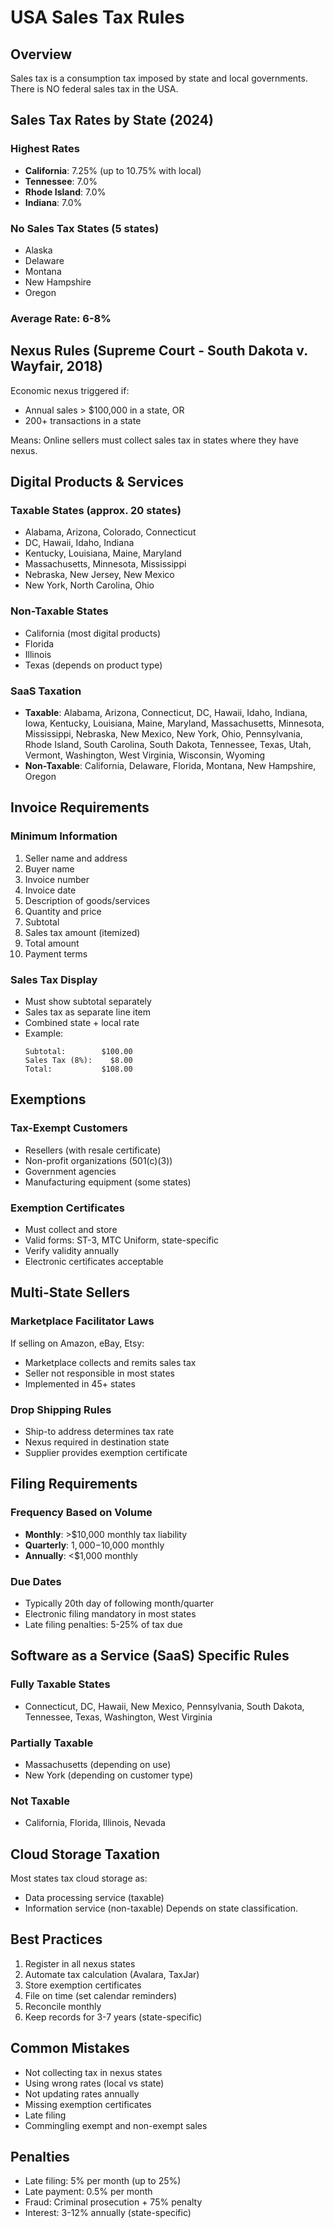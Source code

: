 # USA Sales Tax Rules

## Overview
Sales tax is a consumption tax imposed by state and local governments. There is NO federal sales tax in the USA.

## Sales Tax Rates by State (2024)
### Highest Rates
- **California**: 7.25% (up to 10.75% with local)
- **Tennessee**: 7.0%
- **Rhode Island**: 7.0%
- **Indiana**: 7.0%

### No Sales Tax States (5 states)
- Alaska
- Delaware
- Montana
- New Hampshire
- Oregon

### Average Rate: 6-8%

## Nexus Rules (Supreme Court - South Dakota v. Wayfair, 2018)
Economic nexus triggered if:
- Annual sales > $100,000 in a state, OR
- 200+ transactions in a state

Means: Online sellers must collect sales tax in states where they have nexus.

## Digital Products & Services
### Taxable States (approx. 20 states)
- Alabama, Arizona, Colorado, Connecticut
- DC, Hawaii, Idaho, Indiana
- Kentucky, Louisiana, Maine, Maryland
- Massachusetts, Minnesota, Mississippi
- Nebraska, New Jersey, New Mexico
- New York, North Carolina, Ohio

### Non-Taxable States
- California (most digital products)
- Florida
- Illinois
- Texas (depends on product type)

### SaaS Taxation
- **Taxable**: Alabama, Arizona, Connecticut, DC, Hawaii, Idaho, Indiana, Iowa, Kentucky, Louisiana, Maine, Maryland, Massachusetts, Minnesota, Mississippi, Nebraska, New Mexico, New York, Ohio, Pennsylvania, Rhode Island, South Carolina, South Dakota, Tennessee, Texas, Utah, Vermont, Washington, West Virginia, Wisconsin, Wyoming
- **Non-Taxable**: California, Delaware, Florida, Montana, New Hampshire, Oregon

## Invoice Requirements
### Minimum Information
1. Seller name and address
2. Buyer name
3. Invoice number
4. Invoice date
5. Description of goods/services
6. Quantity and price
7. Subtotal
8. Sales tax amount (itemized)
9. Total amount
10. Payment terms

### Sales Tax Display
- Must show subtotal separately
- Sales tax as separate line item
- Combined state + local rate
- Example:
  ```
  Subtotal:        $100.00
  Sales Tax (8%):    $8.00
  Total:           $108.00
  ```

## Exemptions
### Tax-Exempt Customers
- Resellers (with resale certificate)
- Non-profit organizations (501(c)(3))
- Government agencies
- Manufacturing equipment (some states)

### Exemption Certificates
- Must collect and store
- Valid forms: ST-3, MTC Uniform, state-specific
- Verify validity annually
- Electronic certificates acceptable

## Multi-State Sellers
### Marketplace Facilitator Laws
If selling on Amazon, eBay, Etsy:
- Marketplace collects and remits sales tax
- Seller not responsible in most states
- Implemented in 45+ states

### Drop Shipping Rules
- Ship-to address determines tax rate
- Nexus required in destination state
- Supplier provides exemption certificate

## Filing Requirements
### Frequency Based on Volume
- **Monthly**: >$10,000 monthly tax liability
- **Quarterly**: $1,000-$10,000 monthly
- **Annually**: <$1,000 monthly

### Due Dates
- Typically 20th day of following month/quarter
- Electronic filing mandatory in most states
- Late filing penalties: 5-25% of tax due

## Software as a Service (SaaS) Specific Rules
### Fully Taxable States
- Connecticut, DC, Hawaii, New Mexico, Pennsylvania, South Dakota, Tennessee, Texas, Washington, West Virginia

### Partially Taxable
- Massachusetts (depending on use)
- New York (depending on customer type)

### Not Taxable
- California, Florida, Illinois, Nevada

## Cloud Storage Taxation
Most states tax cloud storage as:
- Data processing service (taxable)
- Information service (non-taxable)
Depends on state classification.

## Best Practices
1. Register in all nexus states
2. Automate tax calculation (Avalara, TaxJar)
3. Store exemption certificates
4. File on time (set calendar reminders)
5. Reconcile monthly
6. Keep records for 3-7 years (state-specific)

## Common Mistakes
- Not collecting tax in nexus states
- Using wrong rates (local vs state)
- Not updating rates annually
- Missing exemption certificates
- Late filing
- Commingling exempt and non-exempt sales

## Penalties
- Late filing: 5% per month (up to 25%)
- Late payment: 0.5% per month
- Fraud: Criminal prosecution + 75% penalty
- Interest: 3-12% annually (state-specific)
